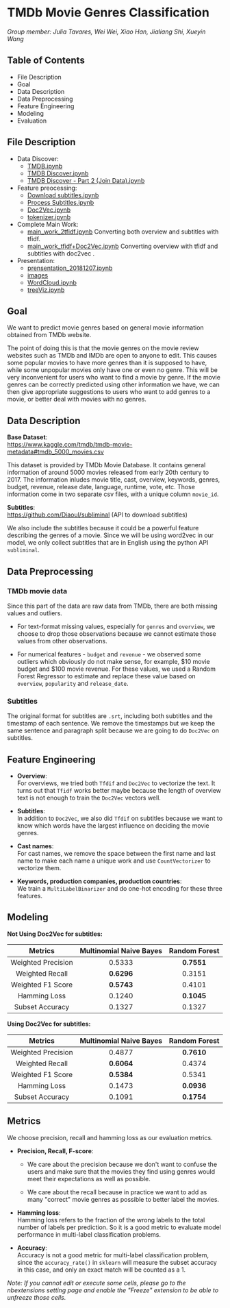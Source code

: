 # TMDb Movie Genres Classification

*Group member: Julia Tavares, Wei Wei, Xiao Han, Jialiang Shi, Xueyin Wang*  

## Table of Contents
* File Description  
* Goal  
* Data Description  
* Data Preprocessing  
* Feature Engineering  
* Modeling  
* Evaluation  
	
## File Description  
* Data Discover:  
	- [TMDB.ipynb](https://github.com/juliafeec/tmdb/blob/master/data_dicover/TMDB.ipynb)  
	- [TMDB Discover.ipynb](https://github.com/juliafeec/tmdb/blob/master/data_dicover/TMDB%20Discover.ipynb)  
	- [TMDB Discover - Part 2 (Join Data).ipynb](https://github.com/juliafeec/tmdb/blob/master/data_dicover/TMDB%20Discover%20-%20Part%202%20(Join%20Data).ipynb)  
* Feature preocessing:  
	- [Download subtitles.ipynb](https://github.com/juliafeec/tmdb/blob/master/feature_preprocessing/Download%20subtitles.ipynb)
	- [Process Subtitles.ipynb](https://github.com/juliafeec/tmdb/blob/master/feature_preprocessing/Process%20Subtitles.ipynb)
	- [Doc2Vec.ipynb](https://github.com/juliafeec/tmdb/blob/master/feature_preprocessing/Doc2Vec.ipynb)  
	- [tokenizer.ipynb](https://github.com/juliafeec/tmdb/blob/master/feature_preprocessing/tokenizer.ipynb)  
* Complete Main Work:  
	- [main_work_2tfidf.ipynb](https://github.com/juliafeec/tmdb/blob/master/main_work_2tfidf.ipynb) Converting both overview and subtitles with tfidf. 
	- [main_work_tfidf+Doc2Vec.ipynb](https://github.com/juliafeec/tmdb/blob/master/main_work_tfidf%2BDoc2Vec.ipynb) Converting overview with tfidf and subtitles with doc2vec . 
* Presentation:   
	- [prensentation_20181207.ipynb](https://github.com/juliafeec/tmdb/blob/master/presentation/prensentation_20181207.ipynb)  
	- [images](https://github.com/juliafeec/tmdb/tree/master/images)  
	- [WordCloud.ipynb](https://github.com/juliafeec/tmdb/blob/master/presentation/WordCloud.ipynb)  
	- [treeViz.ipynb](https://github.com/juliafeec/tmdb/blob/master/presentation/treeViz.ipynb)

## Goal
We want to predict movie genres based on general movie information obtained from TMDb website.  

The point of doing this is that the movie genres on the movie review websites such as TMDb and IMDb are open to anyone to edit. This causes some popular movies to have more genres than it is supposed to have, while some unpopular movies only have one or even no genre. This will be very inconvenient for users who want to find a movie by genre. If the movie genres can be correctly predicted using other information we have, we can then give appropriate suggestions to users who want to add genres to a movie, or better deal with movies with no genres.  
 

## Data Description
**Base Dataset**:  
<https://www.kaggle.com/tmdb/tmdb-movie-metadata#tmdb_5000_movies.csv>

This dataset is provided by TMDb Movie Database. It contains general information of around 5000 movies released from early 20th century to 2017. The information inludes movie title, cast, overview, keywords, genres, budget, revenue, release date, language, runtime, vote, etc. Those information come in two separate csv files, with a unique column `movie_id`.


**Subtitles**:  
<https://github.com/Diaoul/subliminal> (API to download subtitles)  

We also include the subtitles because it could be a powerful feature describing the genres of a movie. Since we will be using word2vec in our model, we only collect subtitles that are in English using the python API `subliminal`.  


## Data Preprocessing

### TMDb movie data
Since this part of the data are raw data from TMDb, there are both missing values and outliers.  

+ For text-format missing values, especially for `genres` and `overview`, we choose to drop those observations because we cannot estimate those values from other observations.  

+ For numerical features - `budget` and `revenue` - we observed some outliers which obviously do not make sense, for example, \$10 movie budget and \$100 movie revenue. For these values, we used a Random Forest Regressor to estimate and replace these value based on `overview`,  `popularity` and `release_date`.  

### Subtitles
The original format for subtitles are `.srt`, including both subtitles and the timestamp of each sentence. We remove the timestamps but we keep the same sentence and paragraph split because we are going to do `Doc2Vec` on subtitles.


## Feature Engineering

+ **Overview**:  
	For overviews, we tried both `Tfdif` and `Doc2Vec` to vectorize the text. It turns out that `Tfidf` works better maybe because the length of overview text is not enough to train the `Doc2Vec` vectors well.  
	
+ **Subtitles**:  
	In addition to `Doc2Vec`, we also did `Tfdif` on subtitles because we want to know which words have the largest influence on deciding the movie genres.  
	
+ **Cast names**:  
	For cast names, we remove the space between the first name and last name to make each name a unique work and use `CountVectorizer` to vectorize them.  
	
+ **Keywords, production companies, production countries**:  
	We train a `MultiLabelBinarizer` and do one-hot encoding for these three features.  

## Modeling

**Not Using Doc2Vec for subtitles:**

| Metrics                  | Multinomial Naive Bayes | Random Forest |
| :----------------------: | :---------------------: | :-----------: |
| Weighted Precision       | 0.5333                  | **0.7551**    |  
| Weighted Recall          | **0.6296**              | 0.3151        |
| Weighted F1 Score        | **0.5743**              | 0.4101        |
| Hamming Loss             | 0.1240                  | **0.1045**    |
| Subset Accuracy          | 0.1327                  | 0.1327        |

**Using Doc2Vec for subtitles:**

| Metrics                  | Multinomial Naive Bayes | Random Forest |
| :----------------------: | :---------------------: | :-----------: |
| Weighted Precision       | 0.4877                  | **0.7610**    |
| Weighted Recall          | **0.6064**              | 0.4374        |
| Weighted F1 Score        | **0.5384**              | 0.5341        |
| Hamming Loss             | 0.1473                  | **0.0936**    |
| Subset Accuracy          | 0.1091                  | **0.1754**    |


## Metrics  

We choose precision, recall and hamming loss as our evaluation metrics.  

+ **Precision, Recall, F-score**:   
	+ We care about the precision because we don't want to confuse the users and make sure that the movies they find using genres would meet their expectations as well as possible.  
  
	+ We care about the recall because in practice we want to add as many "correct" movie genres as possible to better label the movies.   

+ **Hamming loss**:  
	Hamming loss refers to the fraction of the wrong labels to the total number of labels per prediction. So it is a good metric to evaluate model performance in multi-label classification problems.   
	
+ **Accuracy**:   
	Accuracy is not a good metric for multi-label classification problem, since the `accuracy_rate()` in `sklearn` will measure the subset accuracy in this case, and only an exact match will be counted as a 1.


*Note: If you cannot edit or execute some cells, please go to the nbextensions setting page and enable the "Freeze" extension to be able to unfreeze those cells.*